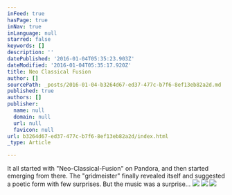```yaml
---
inFeed: true
hasPage: true
inNav: true
inLanguage: null
starred: false
keywords: []
description: ''
datePublished: '2016-01-04T05:35:23.903Z'
dateModified: '2016-01-04T05:35:17.920Z'
title: Neo Classical Fusion
author: []
sourcePath: _posts/2016-01-04-b3264d67-ed37-477c-b7f6-8ef13eb82a2d.md
published: true
authors: []
publisher:
  name: null
  domain: null
  url: null
  favicon: null
url: b3264d67-ed37-477c-b7f6-8ef13eb82a2d/index.html
_type: Article

---
```

It all started with "Neo-Classical-Fusion" on Pandora, and then started emerging from there.  The "gridmeister" finally revealed itself and suggested a poetic form with few surprises. But the music was a surprise...
![](https://the-grid-user-content.s3-us-west-2.amazonaws.com/584b366e-dffa-41d7-a23f-118e553f67dd.png)
![](https://the-grid-user-content.s3-us-west-2.amazonaws.com/2de0e19b-7d9f-40df-a541-49d9a3976d74.jpg)
![](https://the-grid-user-content.s3-us-west-2.amazonaws.com/167baf0f-4c67-496b-af32-4c69404e7da7.png)